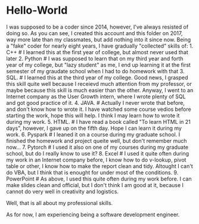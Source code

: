 # Hello-World

I was supposed to be a coder since 2014, however, I've always resisted of doing so.
As you can see, I created this account and this folder on 2017, way more late than my classmates, but add nothing into it since now.
Being a "fake" coder for nearly eight years, I have gradually "collected" skills of:
         1. C++        # I learned this at the first year of college, but almost never used that later
         2. Python     # I was supposed to learn that on my third year and forth year of my college, but "lazy student" as me, I end up learning it at the first semester of my graudate school when I had to do homework with that
         3. SQL.       # I learned this at the third year of my college. Good news, I grasped this skill quite well because I receievd much attention from my professor, or maybe because this skill is much easier than the other. Anyway, I went to an Internet company as the User Growth intern, where I wrote plenty of SQL and got good practice of it.
         4. JAVA.      # Actually I never wrote that before, and don't know how to wrote it. I have watched some course vedios before starting the work, hope this will help. I think I may learn how to wrote it during my work.
         5. HTML.      # I have read a book called "To learn HTML in 21 days", however, I gave up on the fifth day. Hope I can learn it during my work.
         6. Pyspark    # I leaned it on a course during my graduate school. I finished the homework and project queite well, but don't remember much now...
         7. Pytorch    # I used it also on one of my courses during my graduate school, but do I really know to use it? 
         8. Excel      # I used it quite often during my work in an Internet company before, I know how to do v-lookup, pivot table or other, I know how to make the report clean and tidy. Altought I can't do VBA, but I think that is enought for under most of the conditions.
         9. PowerPoint # As above, I used this quite often during my work before. I can make slides clean and official, but I don't think I am good at it, because I cannot do very well in creativity and logistics. 

Well, that is all about my professional skills.

As for now, I am experiencing being a software development engineer.




